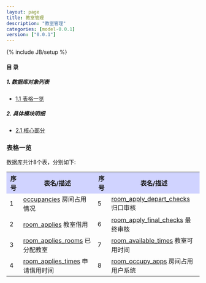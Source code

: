 ```yaml
---
layout: page
title: 教室管理 
description: "教室管理"
categories: [model-0.0.1]
version: ["0.0.1"]
---
```

{% include JB/setup %}

#### 目 录

##### 1. 数据库对象列表
  * [1.1 表格一览](index.html#表格一览)

##### 2. 具体模块明细
* [2.1 核心部分](core.html)

### 表格一览
数据库共计8个表，分别如下:

<table class="table table-bordered table-striped table-condensed">
  <tr>
    <th style="background-color:#D0D3FF">序号</th>
    <th style="background-color:#D0D3FF">表名/描述</th>
    <th style="background-color:#D0D3FF">序号</th>
    <th style="background-color:#D0D3FF">表名/描述</th>
  </tr>
  <tr>
    <td>1</td>
    <td><a href="core.html#表格-occupancies-房间占用情况">occupancies</a> 房间占用情况</td>
    <td>5</td>
    <td><a href="core.html#表格-room_apply_depart_checks-归口审核">room_apply_depart_checks</a> 归口审核</td>
  </tr>
  <tr>
    <td>2</td>
    <td><a href="core.html#表格-room_applies-教室借用">room_applies</a> 教室借用</td>
    <td>6</td>
    <td><a href="core.html#表格-room_apply_final_checks-最终审核">room_apply_final_checks</a> 最终审核</td>
  </tr>
  <tr>
    <td>3</td>
    <td><a href="core.html#表格-room_applies_rooms-已分配教室">room_applies_rooms</a> 已分配教室</td>
    <td>7</td>
    <td><a href="core.html#表格-room_available_times-教室可用时间">room_available_times</a> 教室可用时间</td>
  </tr>
  <tr>
    <td>4</td>
    <td><a href="core.html#表格-room_applies_times-申请借用时间">room_applies_times</a> 申请借用时间</td>
    <td>8</td>
    <td><a href="core.html#表格-room_occupy_apps-房间占用用户系统">room_occupy_apps</a> 房间占用用户系统</td>
  </tr>
</table>

